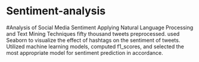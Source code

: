 # Sentiment-analysis
#Analysis of Social Media Sentiment
Applying Natural Language Processing and Text Mining Techniques fifty thousand tweets preprocessed. used Seaborn to visualize the effect of hashtags on the sentiment of tweets. Utilized machine learning models, computed f1_scores, and selected the most appropriate model for sentiment prediction in accordance.


